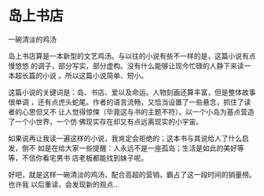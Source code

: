# 岛上书店

一碗清淡的鸡汤

岛上书店算是一本新型的文艺鸡汤。与以往的小说有些不一样的是，这篇小说有点慢悠悠
的调子，部分写实，部分虚构。没有什么能够让现今忙碌的人静下来读一本超长篇的小说
。所以这篇小说简单、短小。

这篇小说的关键词是：岛、书店、爱以及命运。人物刻画还算丰富，但是整体故事很单调
，还有点虎头蛇尾。作者的语言流畅，又恰当设置了一些悬念，抓住了读者的心思但又不
让人觉得惊悚（毕竟这与书的主题不符）。以一个小岛为基点营造了一个小世界，一个仿
佛现实存在却又有点远离现实的小宇宙。

如果说再让我读一遍这样的小说，我肯定会拒绝的；这本书与其说给人了什么启发，倒不
如是在给大家一些提醒：人永远不是一座孤岛；生活是如此的美好等等，不信你看宅男书
店老板都能找到妹子呢。

好吧，就是这样一碗清淡的鸡汤，配合高超的营销，霸占了这一段时间的销量榜。也许我
以后重读，会发现新的观点...

